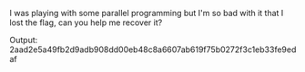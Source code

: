 I was playing with some parallel programming but I'm so bad with it that I lost the flag, can you help me recover it?

Output: 2aad2e5a49fb2d9adb908dd00eb48c8a6607ab619f75b0272f3c1eb33fe9edaf
